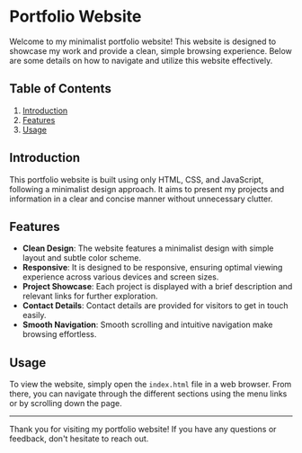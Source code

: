 # Portfolio Website

Welcome to my minimalist portfolio website! This website is designed to showcase my work and provide a clean, simple browsing experience. Below are some details on how to navigate and utilize this website effectively.

## Table of Contents
1. [Introduction](#introduction)
2. [Features](#features)
3. [Usage](#usage)

## Introduction
This portfolio website is built using only HTML, CSS, and JavaScript, following a minimalist design approach. It aims to present my projects and information in a clear and concise manner without unnecessary clutter.

## Features
- **Clean Design**: The website features a minimalist design with simple layout and subtle color scheme.
- **Responsive**: It is designed to be responsive, ensuring optimal viewing experience across various devices and screen sizes.
- **Project Showcase**: Each project is displayed with a brief description and relevant links for further exploration.
- **Contact Details**: Contact details are provided for visitors to get in touch easily.
- **Smooth Navigation**: Smooth scrolling and intuitive navigation make browsing effortless.

## Usage
To view the website, simply open the `index.html` file in a web browser. From there, you can navigate through the different sections using the menu links or by scrolling down the page.

---

Thank you for visiting my portfolio website! If you have any questions or feedback, don't hesitate to reach out.
